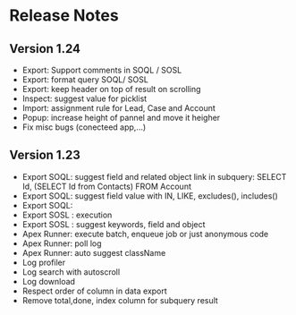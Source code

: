 # Release Notes

## Version 1.24

- Export: Support comments in SOQL / SOSL
- Export: format query SOQL/ SOSL
- Export: keep header on top of result on scrolling
- Inspect: suggest value for picklist
- Import: assignment rule for Lead, Case and Account
- Popup: increase height of pannel and move it heigher
- Fix misc bugs (conecteed app,...)

## Version 1.23

- Export SOQL: suggest field and related object link in subquery: SELECT Id, (SELECT Id from Contacts) FROM Account
- Export SOQL: suggest field value with IN, LIKE, excludes(), includes()
- Export SOQL: 
- Export SOSL : execution
- Export SOSL : suggest keywords, field and object
- Apex Runner: execute batch, enqueue job or just anonymous code
- Apex Runner: poll log
- Apex Runner: auto suggest className
- Log profiler
- Log search with autoscroll
- Log download
- Respect order of column in data export
- Remove total,done, index column for subquery result 
